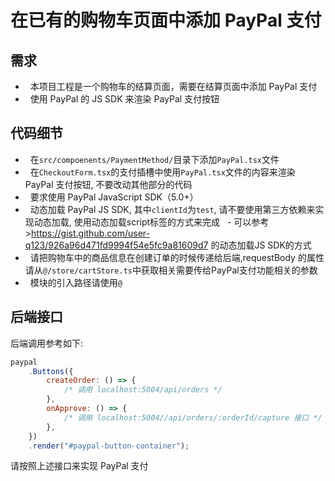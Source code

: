 # 在已有的购物车页面中添加 PayPal 支付
## 需求
-   本项目工程是一个购物车的结算页面，需要在结算页面中添加 PayPal 支付
-   使用 PayPal 的 JS SDK 来渲染 PayPal 支付按钮
## 代码细节
-   在`src/compoenents/PaymentMethod/`目录下添加`PayPal.tsx`文件
-   在`CheckoutForm.tsx`的支付插槽中使用`PayPal.tsx`文件的内容来渲染 PayPal 支付按钮, 不要改动其他部分的代码
-   要求使用 PayPal JavaScript SDK（5.0+）
-   动态加载 PayPal JS SDK, 其中`clientId`为`test`, 请不要使用第三方依赖来实现动态加载, 使用动态加载script标签的方式来完成
  - 可以参考 >https://gist.github.com/user-q123/926a96d471fd9994f54e5fc9a81609d7 的动态加载JS SDK的方式
   
-   请把购物车中的商品信息在创建订单的时候传递给后端,requestBody 的属性请从`@/store/cartStore.ts`中获取相关需要传给PayPal支付功能相关的参数
-   模块的引入路径请使用`@`
## 后端接口
后端调用参考如下:
```javascript
paypal
    .Buttons({
        createOrder: () => {
            /* 调用 localhost:5004/api/orders */
        },
        onApprove: () => {
            /* 调用 localhost:5004//api/orders/:orderId/capture 接口 */
        },
    })
    .render("#paypal-button-container");
```
请按照上述接口来实现 PayPal 支付

